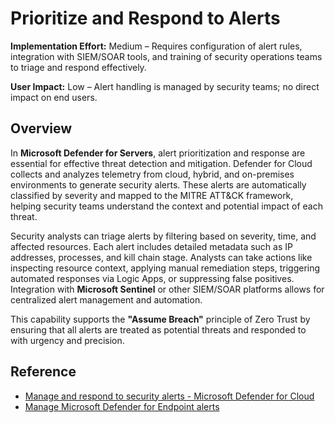 # Prioritize and Respond to Alerts

**Implementation Effort:** Medium – Requires configuration of alert rules, integration with SIEM/SOAR tools, and training of security operations teams to triage and respond effectively.

**User Impact:** Low – Alert handling is managed by security teams; no direct impact on end users.

## Overview

In **Microsoft Defender for Servers**, alert prioritization and response are essential for effective threat detection and mitigation. Defender for Cloud collects and analyzes telemetry from cloud, hybrid, and on-premises environments to generate security alerts. These alerts are automatically classified by severity and mapped to the MITRE ATT&CK framework, helping security teams understand the context and potential impact of each threat.

Security analysts can triage alerts by filtering based on severity, time, and affected resources. Each alert includes detailed metadata such as IP addresses, processes, and kill chain stage. Analysts can take actions like inspecting resource context, applying manual remediation steps, triggering automated responses via Logic Apps, or suppressing false positives. Integration with **Microsoft Sentinel** or other SIEM/SOAR platforms allows for centralized alert management and automation.

This capability supports the **"Assume Breach"** principle of Zero Trust by ensuring that all alerts are treated as potential threats and responded to with urgency and precision.

## Reference

- [Manage and respond to security alerts - Microsoft Defender for Cloud](https://learn.microsoft.com/en-us/azure/defender-for-cloud/managing-and-responding-alerts)
- [Manage Microsoft Defender for Endpoint alerts](https://learn.microsoft.com/en-us/defender-endpoint/manage-alerts)
